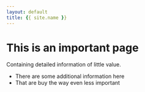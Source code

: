 ```yaml
---
layout: default
title: {{ site.name }}
---
```



This is an important page
=========================

Containing detailed information of little value.

- There are some additional information here
- That are buy the way even less important